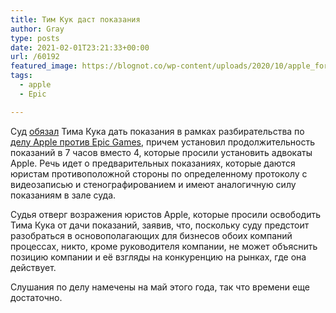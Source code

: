 ```yaml
---
title: Тим Кук даст показания
author: Gray
type: posts
date: 2021-02-01T23:21:33+00:00
url: /60192
featured_image: https://blognot.co/wp-content/uploads/2020/10/apple_fortnite_1984_parody.0.jpg
tags:
  - apple
  - Epic

---
```


Суд <a href="https://appleinsider.com/articles/21/02/01/tim-cook-ordered-to-sit-7-hour-deposition-in-epic-games-case" target="_blank" rel="noreferrer noopener nofollow" title="https://appleinsider.com/articles/21/02/01/tim-cook-ordered-to-sit-7-hour-deposition-in-epic-games-case">обязал</a> Тима Кука дать показания в рамках разбирательства по <a href="https://blognot.co/59886" target="_blank" rel="noreferrer noopener" title="Epic vs. Apple — пока без Fortnite, но с Unreal Engine">делу Apple против Epic Games</a>, причем установил продолжительность показаний в 7 часов вместо 4, которые просили установить адвокаты Apple. Речь идет о предварительных показаниях, которые даются юристам противоположной стороны по определенному протоколу с видеозаписью и стенографированием и имеют аналогичную силу показаниям в зале суда. 

Судья отверг возражения юристов Apple, которые просили освободить Тима Кука от дачи показаний, заявив, что, поскольку суду предстоит разобраться в основополагающих для бизнесов обоих компаний процессах, никто, кроме руководителя компании, не может объяснить позицию компании и её взгляды на конкуренцию на рынках, где она действует.

Слушания по делу намечены на май этого года, так что времени еще достаточно.